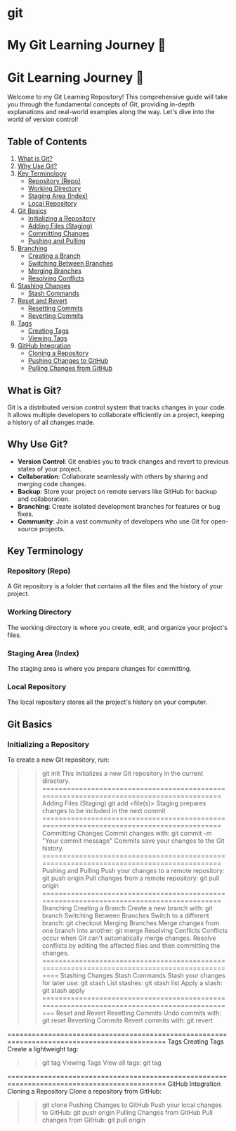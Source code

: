 # git
# My Git Learning Journey 🚀
# Git Learning Journey 🚀

Welcome to my Git Learning Repository! This comprehensive guide will take you through the fundamental concepts of Git, providing in-depth explanations and real-world examples along the way. Let's dive into the world of version control!

## Table of Contents

1. [What is Git?](#what-is-git)
2. [Why Use Git?](#why-use-git)
3. [Key Terminology](#key-terminology)
   - [Repository (Repo)](#repository-repo)
   - [Working Directory](#working-directory)
   - [Staging Area (Index)](#staging-area-index)
   - [Local Repository](#local-repository)
4. [Git Basics](#git-basics)
   - [Initializing a Repository](#initializing-a-repository)
   - [Adding Files (Staging)](#adding-files-staging)
   - [Committing Changes](#committing-changes)
   - [Pushing and Pulling](#pushing-and-pulling)
5. [Branching](#branching)
   - [Creating a Branch](#creating-a-branch)
   - [Switching Between Branches](#switching-between-branches)
   - [Merging Branches](#merging-branches)
   - [Resolving Conflicts](#resolving-conflicts)
6. [Stashing Changes](#stashing-changes)
   - [Stash Commands](#stash-commands)
7. [Reset and Revert](#reset-and-revert)
   - [Resetting Commits](#resetting-commits)
   - [Reverting Commits](#reverting-commits)
8. [Tags](#tags)
   - [Creating Tags](#creating-tags)
   - [Viewing Tags](#viewing-tags)
9. [GitHub Integration](#github-integration)
   - [Cloning a Repository](#cloning-a-repository)
   - [Pushing Changes to GitHub](#pushing-changes-to-github)
   - [Pulling Changes from GitHub](#pulling-changes-from-github)

## What is Git?

Git is a distributed version control system that tracks changes in your code. It allows multiple developers to collaborate efficiently on a project, keeping a history of all changes made.

## Why Use Git?

- **Version Control**: Git enables you to track changes and revert to previous states of your project.
- **Collaboration**: Collaborate seamlessly with others by sharing and merging code changes.
- **Backup**: Store your project on remote servers like GitHub for backup and collaboration.
- **Branching**: Create isolated development branches for features or bug fixes.
- **Community**: Join a vast community of developers who use Git for open-source projects.

## Key Terminology

### Repository (Repo)

A Git repository is a folder that contains all the files and the history of your project.

### Working Directory

The working directory is where you create, edit, and organize your project's files.

### Staging Area (Index)

The staging area is where you prepare changes for committing.

### Local Repository

The local repository stores all the project's history on your computer.

## Git Basics

### Initializing a Repository

To create a new Git repository, run:
>>git init
This initializes a new Git repository in the current directory.
=========================================================================================
Adding Files (Staging)
>>git add <file(s)>
Staging prepares changes to be included in the next commit
=========================================================================================
Committing Changes
Commit changes with:
>>git commit -m "Your commit message"
Commits save your changes to the Git history.
=========================================================================================
Pushing and Pulling
Push your changes to a remote repository:
>>git push origin <branch>
Pull changes from a remote repository:
>>git pull origin <branch>
=========================================================================================
Branching
Creating a Branch
Create a new branch with:
>>git branch <branch-name>
Switching Between Branches
Switch to a different branch:
>>git checkout <branch-name>
Merging Branches
Merge changes from one branch into another:
>>git merge <branch-name>
Resolving Conflicts
Conflicts occur when Git can't automatically merge changes. Resolve conflicts by editing the affected files and then committing the changes.
==============================================================================================
Stashing Changes
Stash Commands
Stash your changes for later use:
>>git stash
List stashes:
>>git stash list
Apply a stash:
>>git stash apply <stash-name>
=============================================================================================
Reset and Revert
Resetting Commits
Undo commits with:
>>git reset <commit>
Reverting Commits
Revert commits with:
>>git revert <commit>

=============================================================================================
Tags
Creating Tags
Create a lightweight tag:
>>git tag <tag-name>
Viewing Tags
View all tags:
>>git tag

=============================================================================================
GitHub Integration
Cloning a Repository
Clone a repository from GitHub:
>>git clone <repository-url>
Pushing Changes to GitHub
Push your local changes to GitHub:
>>git push origin <branch>
Pulling Changes from GitHub
Pull changes from GitHub:
>>git pull origin <branch>





